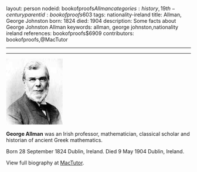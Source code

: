 layout: person
nodeid: bookofproofs$Allman
categories: history,19th-century
parentid: bookofproofs$603
tags: nationality-ireland
title: Allman, George Johnston
born: 1824
died: 1904
description: Some facts about George Johnston Allman
keywords: allman, george johnston,nationality ireland
references: bookofproofs$6909
contributors: bookofproofs,@MacTutor

---


---

![Allman.jpg](https://github.com/bookofproofs/bookofproofs.github.io/blob/main/_sources/_assets/images/portraits/Allman.jpg?raw=true)

**George Allman**  was an Irish professor, mathematician, classical scholar and historian of ancient Greek mathematics.

Born 28 September 1824 Dublin, Ireland. Died 9 May 1904 Dublin, Ireland.


View full biography at [MacTutor](https://mathshistory.st-andrews.ac.uk/Biographies/Allman/).